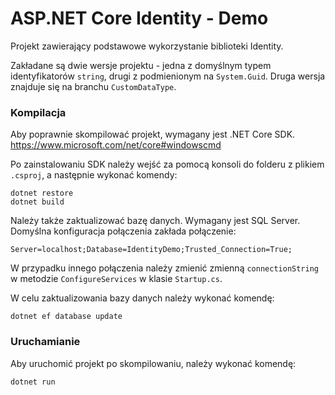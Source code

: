 # ASP.NET Core Identity - Demo
Projekt zawierający podstawowe wykorzystanie biblioteki Identity.

Zakładane są dwie wersje projektu - jedna z domyślnym typem identyfikatorów `string`, drugi z podmienionym na `System.Guid`. Druga wersja znajduje się na branchu `CustomDataType`.

### Kompilacja
Aby poprawnie skompilować projekt, wymagany jest .NET Core SDK.
https://www.microsoft.com/net/core#windowscmd

Po zainstalowaniu SDK należy wejść za pomocą konsoli do folderu z plikiem `.csproj`, a następnie wykonać komendy:
```
dotnet restore
dotnet build
```

Należy także zaktualizować bazę danych. Wymagany jest SQL Server. Domyślna konfiguracja połączenia zakłada połączenie:
```
Server=localhost;Database=IdentityDemo;Trusted_Connection=True;
```
W przypadku innego połączenia należy zmienić zmienną `connectionString` w metodzie `ConfigureServices` w klasie `Startup.cs`.

W celu zaktualizowania bazy danych należy wykonać komendę:
```
dotnet ef database update
```

### Uruchamianie
Aby uruchomić projekt po skompilowaniu, należy wykonać komendę:
```
dotnet run
```